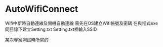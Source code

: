 # AutoWifiConnect
Wifi中斷時自動連線及開機自動連線
需先在OS建立Wifi帳號及密碼
在與程式exe同目錄下建立Setting.txt
Setting.txt裡輸入SSID

某次專案測試時所寫的
